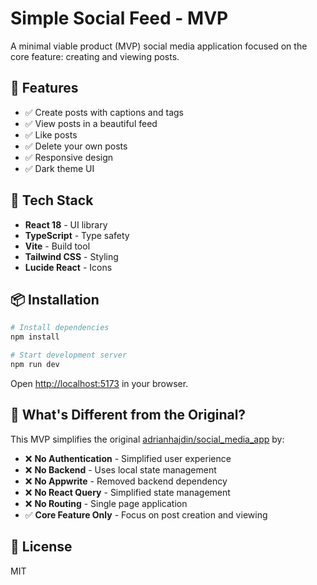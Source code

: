 # Simple Social Feed - MVP

A minimal viable product (MVP) social media application focused on the core feature: creating and viewing posts.

## 🎯 Features

- ✅ Create posts with captions and tags
- ✅ View posts in a beautiful feed
- ✅ Like posts
- ✅ Delete your own posts
- ✅ Responsive design
- ✅ Dark theme UI

## 🚀 Tech Stack

- **React 18** - UI library
- **TypeScript** - Type safety
- **Vite** - Build tool
- **Tailwind CSS** - Styling
- **Lucide React** - Icons

## 📦 Installation

```bash
# Install dependencies
npm install

# Start development server
npm run dev
```

Open [http://localhost:5173](http://localhost:5173) in your browser.

## 🎨 What's Different from the Original?

This MVP simplifies the original [adrianhajdin/social_media_app](https://github.com/adrianhajdin/social_media_app) by:

- ❌ **No Authentication** - Simplified user experience
- ❌ **No Backend** - Uses local state management
- ❌ **No Appwrite** - Removed backend dependency
- ❌ **No React Query** - Simplified state management
- ❌ **No Routing** - Single page application
- ✅ **Core Feature Only** - Focus on post creation and viewing

## 📝 License

MIT

